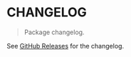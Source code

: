 # CHANGELOG

> Package changelog.

See [GitHub Releases](https://github.com/stdlib-js/math-base-special-betaincinv/releases) for the changelog.